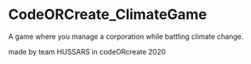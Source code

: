 # CodeORCreate_ClimateGame
A game where you manage a corporation while battling climate change.

made by team HUSSARS in codeORcreate 2020
